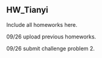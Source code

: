 ## HW_Tianyi

Include all homeworks here.


09/26 upload previous homeworks.

09/26 submit challenge problem 2.
